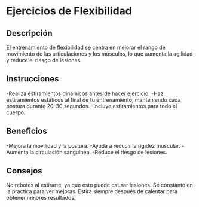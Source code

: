 # Ejercicios de Flexibilidad

## Descripción
El entrenamiento de flexibilidad se centra en mejorar el rango de movimiento de las articulaciones y los músculos, lo que aumenta la agilidad y reduce el riesgo de lesiones.

## Instrucciones
-Realiza estiramientos dinámicos antes de hacer ejercicio.
-Haz estiramientos estáticos al final de tu entrenamiento, manteniendo cada postura durante 20-30 segundos.
-Incluye estiramientos para todo el cuerpo.

## Beneficios
-Mejora la movilidad y la postura.
-Ayuda a reducir la rigidez muscular.
-Aumenta la circulación sanguínea.
-Reduce el riesgo de lesiones.

## Consejos
No rebotes al estirarte, ya que esto puede causar lesiones.
Sé constante en la práctica para ver mejoras.
Estira siempre después de calentar para obtener mejores resultados.